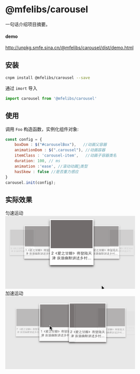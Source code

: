 # @mfelibs/carousel

一句话介绍项目摘要。


#### demo
<a href="http://unpkg.smfe.sina.cn/@mfelibs/carousel/dist/demo.html" target="blank">http://unpkg.smfe.sina.cn/@mfelibs/carousel/dist/demo.html</a>


## 安装

```bash
cnpm install @mfelibs/carousel --save
```

通过 `imort` 导入
```javascript
import carousel from '@mfelibs/carousel'
```

## 使用

调用 `Foo` 构造函数，实例化组件对象:
```javascript
const config = {
    boxDom : $("#carouselBox"),   //动画父容器
    animationDom : $(".carousel"), //动画容器
    itemClass : 'carousel-item',   //动画子容器类名
    duration: 100, // ms
    animation :'ease', //滚动动画类型
    hasSkew : false //是否重力感应
}
carousel.init(config);
```
## 实际效果
匀速运动
<br />
<img src="src/images/carousel1.gif" />
<br />
加速运动
<br />
<img src="src/images/carousel2.gif" />
